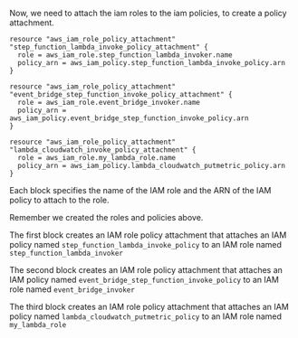 Now, we need to attach the iam roles to the iam policies, to create a policy attachment.

```
resource "aws_iam_role_policy_attachment" "step_function_lambda_invoke_policy_attachment" {
  role = aws_iam_role.step_function_lambda_invoker.name
  policy_arn = aws_iam_policy.step_function_lambda_invoke_policy.arn
}

resource "aws_iam_role_policy_attachment" "event_bridge_step_function_invoke_policy_attachment" {
  role = aws_iam_role.event_bridge_invoker.name
  policy_arn = aws_iam_policy.event_bridge_step_function_invoke_policy.arn
}

resource "aws_iam_role_policy_attachment" "lambda_cloudwatch_invoke_policy_attachment" {
  role = aws_iam_role.my_lambda_role.name
  policy_arn = aws_iam_policy.lambda_cloudwatch_putmetric_policy.arn
}
```

Each block specifies the name of the IAM role and the ARN of the IAM policy to attach to the role.

Remember we created the roles and policies above.

The first block creates an IAM role policy attachment that attaches an IAM policy named `step_function_lambda_invoke_policy` to an IAM role named `step_function_lambda_invoker`

The second block creates an IAM role policy attachment that attaches an IAM policy named `event_bridge_step_function_invoke_policy` to an IAM role named `event_bridge_invoker`

The third block creates an IAM role policy attachment that attaches an IAM policy named `lambda_cloudwatch_putmetric_policy` to an IAM role named `my_lambda_role`